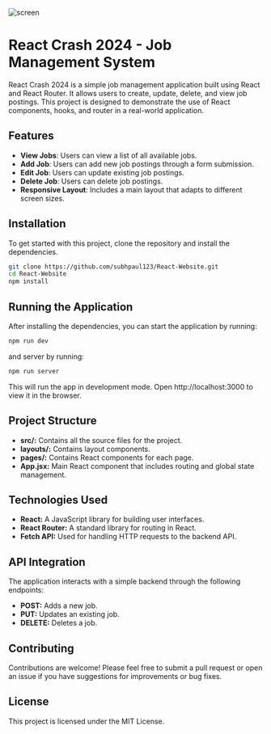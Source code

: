 ![screen](https://github.com/subhpaul123/React-Website/assets/131908041/c89e11dc-8774-4a49-abe3-2d45ee7f94ef)
# React Crash 2024 - Job Management System

React Crash 2024 is a simple job management application built using React and React Router. It allows users to create, update, delete, and view job postings. This project is designed to demonstrate the use of React components, hooks, and router in a real-world application.

## Features

- **View Jobs**: Users can view a list of all available jobs.
- **Add Job**: Users can add new job postings through a form submission.
- **Edit Job**: Users can update existing job postings.
- **Delete Job**: Users can delete job postings.
- **Responsive Layout**: Includes a main layout that adapts to different screen sizes.

## Installation

To get started with this project, clone the repository and install the dependencies.

```bash
git clone https://github.com/subhpaul123/React-Website.git
cd React-Website
npm install
```

## Running the Application
After installing the dependencies, you can start the application by running:
```bash
npm run dev
```
and server by running:
```bash
npm run server
```

This will run the app in development mode. Open http://localhost:3000 to view it in the browser.

## Project Structure
- **src/:** Contains all the source files for the project.
- **layouts/:** Contains layout components.
- **pages/:** Contains React components for each page.
- **App.jsx:** Main React component that includes routing and global state management.


## Technologies Used
- **React:** A JavaScript library for building user interfaces.
- **React Router:** A standard library for routing in React.
- **Fetch API:** Used for handling HTTP requests to the backend API.


## API Integration
The application interacts with a simple backend through the following endpoints:
- **POST:** Adds a new job.
- **PUT:** Updates an existing job.
- **DELETE:** Deletes a job.


## Contributing
Contributions are welcome! Please feel free to submit a pull request or open an issue if you have suggestions for improvements or bug fixes.

## License
This project is licensed under the MIT License.





